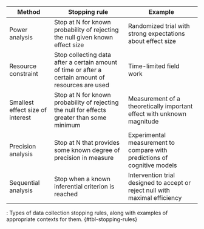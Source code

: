 | Method                           | Stopping rule                                                                                       | Example                                                                      |
|----------------------------------|-----------------------------------------------------------------------------------------------------|------------------------------------------------------------------------------|
| Power analysis                   | Stop at N for known probability of rejecting the null given known effect size                       | Randomized trial with strong expectations about effect size                  |
| Resource constraint              | Stop collecting data after a certain amount of time or after a certain amount of resources are used | Time-limited field work                                                      |
| Smallest effect size of interest | Stop at N for known probability of rejecting the null for effects greater than some minimum         | Measurement of a theoretically important effect with unknown magnitude       |
| Precision analysis               | Stop at N that provides some known degree of precision in measure                                   | Experimental measurement to compare with predictions of cognitive models     |
| Sequential analysis              | Stop when a known inferential criterion is reached                                                  | Intervention trial designed to accept or reject null with maximal efficiency |

: Types of data collection stopping rules, along with examples of appropriate contexts for them. {#tbl-stopping-rules}

